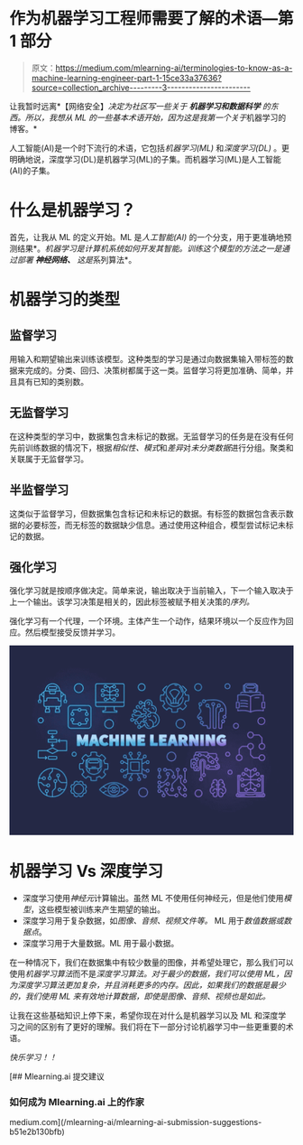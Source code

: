 # 作为机器学习工程师需要了解的术语—第 1 部分

> 原文：<https://medium.com/mlearning-ai/terminologies-to-know-as-a-machine-learning-engineer-part-1-15ce33a37636?source=collection_archive---------3----------------------->

让我暂时远离*【网络安全】*决定为社区写一些关于 ***机器学习和数据科学*** 的东西。所以，我想从 ML 的一些基本术语开始，因为这是我第一个关于*机器学习的博客。*

人工智能(AI)是一个时下流行的术语，它包括*机器学习(ML)* 和*深度学习(DL)* 。更明确地说，深度学习(DL)是机器学习(ML)的子集。而机器学习(ML)是人工智能(AI)的子集。

# 什么是机器学习？

首先，让我从 ML 的定义开始。ML 是*人工智能(AI)* 的一个分支，用于更准确地预测结果*。*机器学习是计算机系统如何开发其智能。训练这个模型的方法之一是通过部署 ***神经网络、*** 这是*系列算法*。

# 机器学习的类型

## **监督学习**

用输入和期望输出来训练该模型。这种类型的学习是通过向数据集输入带标签的数据来完成的。分类、回归、决策树都属于这一类。监督学习将更加准确、简单，并且具有已知的类别数。

## **无监督学习**

在这种类型的学习中，数据集包含未标记的数据。无监督学习的任务是在没有任何先前训练数据的情况下，根据*相似性、模式*和*差异*对*未分类数据*进行分组。聚类和关联属于无监督学习。

## **半监督学习**

这类似于监督学习，但数据集包含标记和未标记的数据。有标签的数据包含表示数据的必要标签，而无标签的数据缺少信息。通过使用这种组合，模型尝试标记未标记的数据。

## **强化学习**

强化学习就是按顺序做决定。简单来说，输出取决于当前输入，下一个输入取决于上一个输出。该学习决策是相关的，因此标签被赋予相关决策的*序列。*

强化学习有一个代理，一个环境。主体产生一个动作，结果环境以一个反应作为回应。然后模型接受反馈并学习。

![](img/c05ce0d5ba499dff88e3f605ff3e333c.png)

# 机器学习 Vs 深度学习

*   深度学习使用*神经元*计算输出。虽然 ML 不使用任何神经元，但是他们使用*模型*，这些模型被训练来产生期望的输出。
*   深度学习用于复杂数据，如*图像、音频、视频文件等。* ML 用于*数值数据或数据点*。
*   深度学习用于大量数据。ML 用于最小数据。

在一种情况下，我们在数据集中有较少数量的图像，并希望处理它，那么我们可以使用*机器学习算法*而不是*深度学习算法。*对于最少的数据，我们可以使用 ML，因为深度学习算法更加复杂，并且消耗*更多的内存。因此，如果我们的数据是最少的，我们使用 ML 来有效地计算数据，即使是图像、音频、视频也是如此。*

让我在这些基础知识上停下来，希望你现在对什么是机器学习以及 ML 和深度学习之间的区别有了更好的理解。我们将在下一部分讨论机器学习中一些更重要的术语。

*快乐学习！！*

[](/mlearning-ai/mlearning-ai-submission-suggestions-b51e2b130bfb) [## Mlearning.ai 提交建议

### 如何成为 Mlearning.ai 上的作家

medium.com](/mlearning-ai/mlearning-ai-submission-suggestions-b51e2b130bfb)